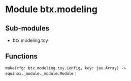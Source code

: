 Module btx.modeling
===================

Sub-modules
-----------
* btx.modeling.toy

Functions
---------

`make(cfg: btx.modeling.toy.Config, key: jax.Array) ‑> equinox._module._module.Module`
: